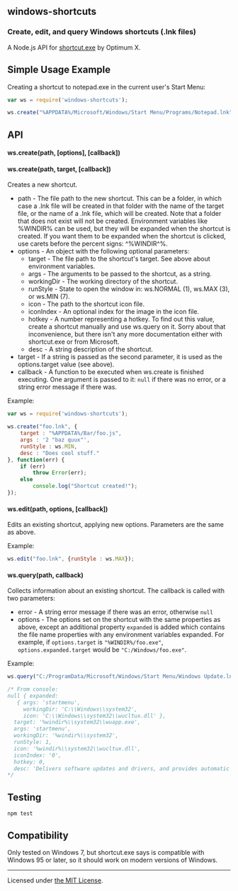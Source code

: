 ## windows-shortcuts
### Create, edit, and query Windows shortcuts (.lnk files)
A Node.js API for [shortcut.exe](http://www.optimumx.com/downloads.html) by Optimum X.

## Simple Usage Example

Creating a shortcut to notepad.exe in the current user's Start Menu:

```javascript
var ws = require('windows-shortcuts');

ws.create("%APPDATA%/Microsoft/Windows/Start Menu/Programs/Notepad.lnk", "%WINDIR%/notepad.exe");
```

## API
#### ws.create(path, [options], [callback])
#### ws.create(path, target, [callback])
Creates a new shortcut.

- path - The file path to the new shortcut. This can be a folder, in which case a .lnk file will be created in that folder with the name of the target file, or the name of a .lnk file, which will be created. Note that a folder that does not exist will not be created. Environment variables like %WINDIR% can be used, but they will be expanded when the shortcut is created. If you want them to be expanded when the shortcut is clicked, use carets before the percent signs: ^%WINDIR^%.
- options - An object with the following optional parameters:
	- target - The file path to the shortcut's target. See above about environment variables.
	- args - The arguments to be passed to the shortcut, as a string.
	- workingDir - The working directory of the shortcut.
	- runStyle - State to open the window in: ws.NORMAL (1), ws.MAX (3), or ws.MIN (7).
	- icon - The path to the shortcut icon file.
	- iconIndex - An optional index for the image in the icon file.
	- hotkey - A number representing a hotkey. To find out this value, create a shortcut manually and use ws.query on it. Sorry about that inconvenience, but there isn't any more documentation either with shortcut.exe or from Microsoft.
	- desc - A string description of the shortcut.
- target - If a string is passed as the second parameter, it is used as the options.target value (see above).
- callback - A function to be executed when ws.create is finished executing. One argument is passed to it: `null` if there was no error, or a string error message if there was.

Example:

```javascript
var ws = require('windows-shortcuts');

ws.create("foo.lnk", {
	target : "%APPDATA%/Bar/foo.js",
	args : '2 "baz quux"',
	runStyle : ws.MIN,
	desc : "Does cool stuff."
}, function(err) {
	if (err)
		throw Error(err);
	else
		console.log("Shortcut created!");
});
```

#### ws.edit(path, options, [callback])
Edits an existing shortcut, applying new options. Parameters are the same as above.

Example:

```javascript
ws.edit("foo.lnk", {runStyle : ws.MAX});
```

#### ws.query(path, callback)
Collects information about an existing shortcut. The callback is called with two parameters:

- error - A string error message if there was an error, otherwise `null`
- options - The options set on the shortcut with the same properties as above, except an additional property `expanded` is added which contains the file name properties with any environment variables expanded. For example, if `options.target` is `"%WINDIR%/foo.exe"`, `options.expanded.target` would be `"C:/Windows/foo.exe"`.

Example:

```javascript
ws.query("C:/ProgramData/Microsoft/Windows/Start Menu/Windows Update.lnk", console.log);

/* From console:
null { expanded:
   { args: 'startmenu',
     workingDir: 'C:\\Windows\\system32',
     icon: 'C:\\Windows\\system32\\wucltux.dll' },
  target: '%windir%\\system32\\wuapp.exe',
  args: 'startmenu',
  workingDir: '%windir%\\system32',
  runStyle: 1,
  icon: '%windir%\\system32\\wucltux.dll',
  iconIndex: '0',
  hotkey: 0,
  desc: 'Delivers software updates and drivers, and provides automatic updating options.' }
*/
```

## Testing

```
npm test
```

## Compatibility
Only tested on Windows 7, but shortcut.exe says is compatible with Windows 95 or later, so it should work on modern versions of Windows.

---

Licensed under [the MIT License](http://opensource.org/licenses/MIT).

